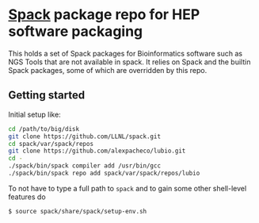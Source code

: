 # [Spack](https://github.com/LLNL/spack) package repo for HEP software packaging

This holds a set of Spack packages for Bioinformatics software such as 
NGS Tools that are not available in spack. It relies on Spack and the 
builtin Spack packages, some of which are overridden by this repo.

## Getting started

Initial setup like:

```bash
cd /path/to/big/disk
git clone https://github.com/LLNL/spack.git
cd spack/var/spack/repos
git clone https://github.com/alexpacheco/lubio.git
cd -
./spack/bin/spack compiler add /usr/bin/gcc
./spack/bin/spack repo add spack/var/spack/repos/lubio
```

To not have to type a full path to `spack` and to gain some other shell-level features do

```bash
$ source spack/share/spack/setup-env.sh
```
